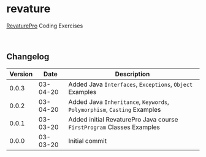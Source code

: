 
# revature

[RevaturePro](https://app.revature.com/) Coding Exercises

<br>

## Changelog

| Version | Date     | Description |
|---------|----------|-------------|
| 0.0.3   | 03-04-20 | Added Java `Interfaces`, `Exceptions`, `Object` Examples |
| 0.0.2   | 03-04-20 | Added Java `Inheritance`, `Keywords`, `Polymorphism`, `Casting` Examples |
| 0.0.1   | 03-03-20 | Added initial RevaturePro Java course `FirstProgram` Classes Examples |
| 0.0.0   | 03-03-20 | Initial commit |
